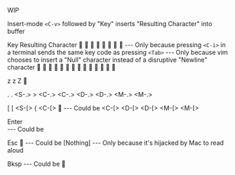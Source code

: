 WIP




Insert-mode `<C-v>` followed by "Key" inserts "Resulting Character" into buffer

Key   Resulting Character
<C-a> 
<C-b> 
<C-c> 
<C-d> 
<C-e> 
<C-f> 
<C-g> 
<C-h> 
<C-i> 	   --- Only because pressing `<C-i>` in a terminal sends the same key code as pressing `<Tab>`
<C-j>     --- Only because vim chooses to insert a "Null" character instead of a disruptive "Newline" character
<C-k> 
<C-l> 
<C-m> 
<C-n> 
<C-o> 
<C-p> 
<C-q> 
<C-r> 
<C-s> 
<C-t> 
<C-u> 
<C-v> 
<C-w> 
<C-x> 
<C-y> 

z      z
<S-z>  Z
<C-z>  
<D-z>  <D-z>
<M-z>  <M-z>

.      .
<S-.>  >
<C-.>  <C-.>
<D-.>  <D-.>
<M-.>  <M-.>

[      [
<S-[>  {
<C-[>                 --- Could be <C-[>
<D-[>  <D-[>
<M-[>  <M-[>

Enter                  --- Could be <CR>
<S-Enter>  <S-CR>
<C-Enter>  <C-CR>
<D-Enter>  <D-CR>
<M-Enter>  <M-CR>

Esc                   --- Could be <Esc>
<S-Esc>  <S-Esc>
<C-Esc>  <C-Esc>
<D-Esc>  <D-Esc>
<M-Esc>  [Nothing]      --- Only because it's hijacked by Mac to read aloud

Bksp      <BS>          --- Could be 
<S-Bksp>  <S-BS>
<C-Bksp>  <C-BS>
<D-Bksp>  <D-BS>
<M-Bksp>  <M-BS>

<Delete>    <Del>
<Insert>    <Insert>
<PageUp>    <PageUp>
<PageDown>  <PageDown>
<Home>      <Home>
<End>       <End>
<F1>        <F1>
